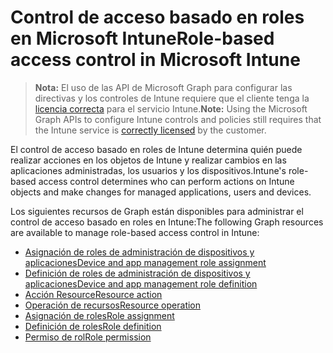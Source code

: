# <a name="role-based-access-control-in-microsoft-intune"></a><span data-ttu-id="caecd-101">Control de acceso basado en roles en Microsoft Intune</span><span class="sxs-lookup"><span data-stu-id="caecd-101">Role-based access control in Microsoft Intune</span></span>

> <span data-ttu-id="caecd-102">**Nota:** El uso de las API de Microsoft Graph para configurar las directivas y los controles de Intune requiere que el cliente tenga la [licencia correcta](https://www.microsoft.com/en-us/cloud-platform/microsoft-intune-pricing) para el servicio Intune.</span><span class="sxs-lookup"><span data-stu-id="caecd-102">**Note:** Using the Microsoft Graph APIs to configure Intune controls and policies still requires that the Intune service is [correctly licensed](https://www.microsoft.com/en-us/cloud-platform/microsoft-intune-pricing) by the customer.</span></span>

<span data-ttu-id="caecd-103">El control de acceso basado en roles de Intune determina quién puede realizar acciones en los objetos de Intune y realizar cambios en las aplicaciones administradas, los usuarios y los dispositivos.</span><span class="sxs-lookup"><span data-stu-id="caecd-103">Intune's role-based access control determines who can perform actions on Intune objects and make changes for managed applications, users and devices.</span></span>   

<span data-ttu-id="caecd-104">Los siguientes recursos de Graph están disponibles para administrar el control de acceso basado en roles en Intune:</span><span class="sxs-lookup"><span data-stu-id="caecd-104">The following Graph resources are available to manage role-based access control in Intune:</span></span>

- [<span data-ttu-id="caecd-105">Asignación de roles de administración de dispositivos y aplicaciones</span><span class="sxs-lookup"><span data-stu-id="caecd-105">Device and app management role assignment</span></span>](intune_rbac_deviceandappmanagementroleassignment.md)
- [<span data-ttu-id="caecd-106">Definición de roles de administración de dispositivos y aplicaciones</span><span class="sxs-lookup"><span data-stu-id="caecd-106">Device and app management role definition</span></span>](intune_rbac_deviceandappmanagementroledefinition.md)
- [<span data-ttu-id="caecd-107">Acción Resource</span><span class="sxs-lookup"><span data-stu-id="caecd-107">Resource action</span></span>](intune_rbac_resourceaction.md)
- [<span data-ttu-id="caecd-108">Operación de recursos</span><span class="sxs-lookup"><span data-stu-id="caecd-108">Resource operation</span></span>](intune_rbac_resourceoperation.md)
- [<span data-ttu-id="caecd-109">Asignación de roles</span><span class="sxs-lookup"><span data-stu-id="caecd-109">Role assignment</span></span>](intune_rbac_roleassignment.md)
- [<span data-ttu-id="caecd-110">Definición de roles</span><span class="sxs-lookup"><span data-stu-id="caecd-110">Role definition</span></span>](intune_rbac_roledefinition.md)
- [<span data-ttu-id="caecd-111">Permiso de rol</span><span class="sxs-lookup"><span data-stu-id="caecd-111">Role permission</span></span>](intune_rbac_rolepermission.md)
